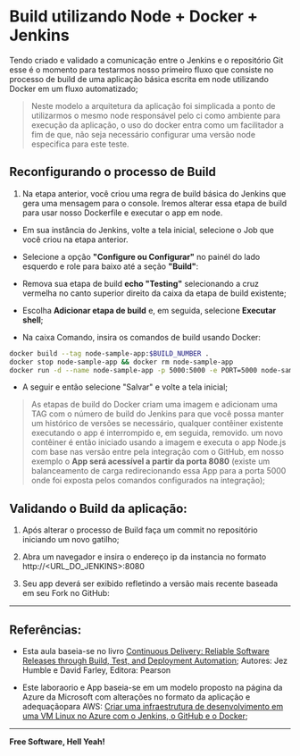 # Build utilizando Node + Docker + Jenkins

Tendo criado e validado a comunicação entre o Jenkins e o repositório Git esse é o momento para testarmos nosso primeiro fluxo que consiste no processo de build de uma aplicação básica escrita em node utilizando Docker em um fluxo automatizado;

> Neste modelo a arquitetura da aplicação foi simplicada a ponto de utilizarmos o mesmo node responsável pelo ci como ambiente para execução da aplicação, o uso do docker entra como um facilitador a fim de que, não seja necessário configurar uma versão node especifica para este teste.

## Reconfigurando o processo de Build

1. Na etapa anterior, você criou uma regra de build básica do Jenkins que gera uma mensagem para o console. Iremos alterar essa etapa de build para usar nosso Dockerfile e executar o app em node.

- Em sua instância do Jenkins, volte a tela inicial, selecione o Job que você criou na etapa anterior. 

- Selecione a opção **"Configure ou Configurar"** no  painél do lado esquerdo e role para baixo até a seção **"Build"**:

- Remova sua etapa de build **echo "Testing"** selecionando a cruz vermelha no canto superior direito da caixa da etapa de build existente;

- Escolha **Adicionar etapa de build** e, em seguida, selecione **Executar shell**;

- Na caixa Comando, insira os comandos de build usando Docker:

```sh
docker build --tag node-sample-app:$BUILD_NUMBER .
docker stop node-sample-app && docker rm node-sample-app
docker run -d --name node-sample-app -p 5000:5000 -e PORT=5000 node-sample-app:$BUILD_NUMBER
```

- A seguir e então selecione "Salvar" e volte a tela inicial;

> As etapas de build do Docker criam uma imagem e adicionam uma TAG com o número de build do Jenkins para que você possa manter um histórico de versões se necessário, qualquer contêiner existente executando o app é interrompido e, em seguida, removido. um novo contêiner é então iniciado usando a imagem e executa o app Node.js com base nas versão entre pela integração com o GitHub, em nosso exemplo o **App será acessível a partir da porta 8080** (existe um balanceamento de carga redirecionando essa App para a porta 5000 onde foi exposta pelos comandos configurados na integração);

## Validando o Build da aplicação:

1. Após alterar o processo de Build faça um commit no repositório iniciando um novo gatilho;

2. Abra um navegador e insira o endereço ip da instancia no formato http://<URL_DO_JENKINS>:8080

3. Seu app deverá ser exibido refletindo a versão mais recente baseada em seu Fork no GitHub:

---


## Referências:

 - Esta aula baseia-se no livro [Continuous Delivery: Reliable Software Releases through Build, Test, and Deployment Automation](https://www.pearson.com/us/higher-education/program/Humble-Continuous-Delivery-Reliable-Software-Releases-through-Build-Test-and-Deployment-Automation/PGM249879.html); 
Autores: Jez Humble e David Farley, Editora: Pearson

 - Este laboraorio e App baseia-se em um modelo proposto na página da Azure da Microsoft com alterações no formato da aplicação e adequaçãopara AWS: [Criar uma infraestrutura de desenvolvimento em uma VM Linux no Azure com o Jenkins, o GitHub e o Docker](https://docs.microsoft.com/pt-br/azure/virtual-machines/linux/tutorial-jenkins-github-docker-cicd);

---

**Free Software, Hell Yeah!**